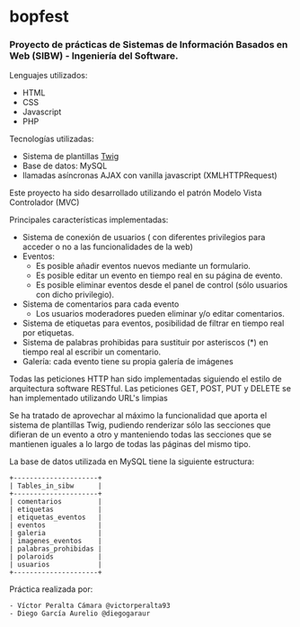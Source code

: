 # bopfest
### Proyecto de prácticas de Sistemas de Información Basados en Web (SIBW) - Ingeniería del Software.

Lenguajes utilizados:

* HTML
* CSS
* Javascript
* PHP

Tecnologías utilizadas:

- Sistema de plantillas [Twig](https://twig.symfony.com/)
- Base de datos: MySQL
- llamadas asíncronas AJAX con vanilla javascript (XMLHTTPRequest)


Este proyecto ha sido desarrollado utilizando el patrón Modelo Vista Controlador (MVC)


Principales características implementadas:

- Sistema de conexión de usuarios ( con diferentes privilegios para acceder o no a las funcionalidades de la web)
- Eventos:
	- Es posible añadir eventos nuevos mediante un formulario.
	- Es posible editar un evento en tiempo real en su página de evento.
	- Es posible eliminar eventos desde el panel de control (sólo usuarios con dicho privilegio).
- Sistema de comentarios para cada evento
	- Los usuarios moderadores pueden eliminar y/o editar comentarios.
- Sistema de etiquetas para eventos, posibilidad de filtrar en tiempo real por etiquetas.
- Sistema de palabras prohibidas para sustituir por asteriscos (*) en tiempo real al escribir un comentario.
- Galería: cada evento tiene su propia galería de imágenes


Todas las peticiones HTTP han sido implementadas siguiendo el estilo de arquitectura software RESTful.
Las peticiones GET, POST, PUT y DELETE se han implementado utilizando URL's limpias


Se ha tratado de aprovechar al máximo la funcionalidad que aporta el sistema de plantillas Twig, pudiendo renderizar sólo las secciones que difieran de un evento a otro y manteniendo todas las secciones que se mantienen iguales a lo largo de todas las páginas del mismo tipo.


La base de datos utilizada en MySQL tiene la siguiente estructura:

	+---------------------+
	| Tables_in_sibw      |
	+---------------------+
	| comentarios         |
	| etiquetas           |
	| etiquetas_eventos   |
	| eventos             |
	| galeria             |
	| imagenes_eventos    |
	| palabras_prohibidas |
	| polaroids           |
	| usuarios            |
	+---------------------+


Práctica realizada por:

	- Víctor Peralta Cámara @victorperalta93
	- Diego García Aurelio @diegogaraur
